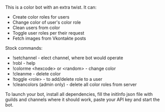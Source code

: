 This is a color bot with an extra twist. It can:
* Create color roles for users
* Change color of user's color role
* Clean users from color
* Toggle user roles per their request
* Fetch images from Vkontakte posts

Stock commands:
* !setchannel - elect channel, where bot would operate
* !robl - help
* !colorme <hexcode\> or \<random> - change color
* !cleanme - delete color
* !toggle \<role> - to add/delete role to a user
* !cleancolors (admin only) - delete all color roles from server

To launch your bot, install all dependencies, fill the initInfo json file with guilds and channels where it should work, paste your API key and start the bot.